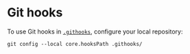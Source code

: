 # Git hooks

To use Git hooks in [`.githooks`](./githooks/),
configure your local repository:

```shell
git config --local core.hooksPath .githooks/
```
